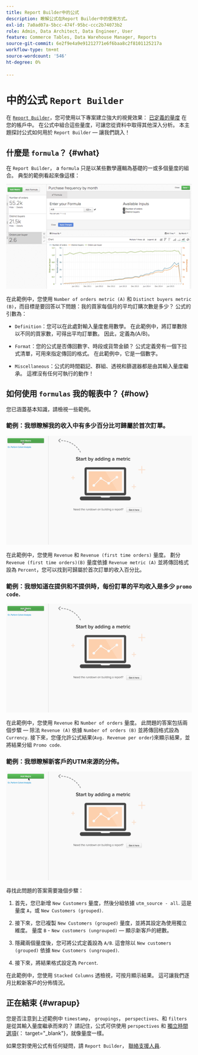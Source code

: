 ```yaml
---
title: Report Builder中的公式
description: 瞭解公式在Report Builder中的使用方式。
exl-id: 7a0ad07a-5bcc-474f-95bc-ccc2b74073b2
role: Admin, Data Architect, Data Engineer, User
feature: Commerce Tables, Data Warehouse Manager, Reports
source-git-commit: 6e2f9e4a9e91212771e6f6baa8c2f8101125217a
workflow-type: tm+mt
source-wordcount: '546'
ht-degree: 0%

---
```


# 中的公式 `Report Builder`

在 [`Report Builder`](../../tutorials/using-visual-report-builder.md)，您可使用以下專案建立強大的視覺效果： [已定義的量度](../../data-user/reports/ess-manage-data-metrics.md) 在您的帳戶中。 在公式中組合這些量度，可讓您從資料中取得其他深入分析。 本主題探討公式如何用於 `Report Builder`  — 讓我們跳入！

## 什麼是 `formula`？ {#what}

在 `Report Builder`， a `formula` 只是以某些數學邏輯為基礎的一或多個量度的組合。 典型的範例看起來像這樣：

![](../../assets/formula-example.png)

在此範例中，您使用 `Number of orders metric (A)` 和 `Distinct buyers metric (B)`，而目標是要回答以下問題：我的買家每個月的平均訂購次數是多少？ 公式的引數為：

* `Definition`：您可以在此處對輸入量度套用數學。 在此範例中，將訂單數除以不同的買家數，可得出平均訂單數。 因此，定義為(A/B)。

* `Format`：您的公式是否傳回數字、時段或貨幣金額？ 公式定義旁有一個下拉式清單，可用來指定傳回的格式。 在此範例中，它是一個數字。

* `Miscellaneous`：公式的時間戳記、群組、透視和篩選器都是由其輸入量度繼承。 這裡沒有任何可執行的動作！

## 如何使用 `formulas` 我的報表中？ {#how}

您已涵蓋基本知識，請檢視一些範例。

### 範例：我想瞭解我的收入中有多少百分比可歸屬於首次訂單。

![使用公式來尋找首次訂單的收入百分比](../../assets/first_time_orders.gif)

在此範例中，您使用 `Revenue` 和 `Revenue (first time orders)` 量度。 劃分 `Revenue (first time orders)(B)` 量度依據 `Revenue metric (A)` 並將傳回格式設為 `Percent`，您可以找到可歸屬於首次訂單的收入百分比。

### 範例：我想知道在提供和不提供時，每份訂單的平均收入是多少 `promo code`.

![使用公式來尋找有促銷代碼和無促銷代碼的每份訂單平均收入](../../assets/promo_code.gif)

在此範例中，您使用 `Revenue` 和 `Number of orders` 量度。 此問題的答案包括兩個步驟 — 除法 `Revenue (A)` 依據 `Number of orders (B)` 並將傳回格式設為 `Currency`. 接下來，您僅允許公式結果(`Avg. Revenue per order`)來顯示結果，並將結果分組 `Promo code`.

### 範例：我想瞭解新客戶的UTM來源的分佈。

![使用公式來尋找新客戶的UTM來源分配](../../assets/distro.gif)

尋找此問題的答案需要幾個步驟：

1. 首先，您已新增 `New Customers` 量度，然後分組依據 `utm_source - all`. 這是量度 `A`，或 `New Customers (grouped)`.

1. 接下來，您已複製 `New Customers (grouped)` 量度，並將其設定為使用獨立維度。 量度 `B` - `New customers (ungrouped)`  — 顯示新客戶的總數。

1. 隱藏兩個量度後，您可將公式定義設為 `A/B`. 這會除以 `New customers (grouped)` 依據 `New Customers (ungrouped)`.

1. 接下來，將結果格式設定為 `Percent`.

在此範例中，您使用 `Stacked Columns` 透檢視，可按月顯示結果。 這可讓我們逐月比較新客戶的分佈情況。

## 正在結束 {#wrapup}

您是否注意到上述範例中 `timestamp`， `groupings`， `perspectives`、和 `filters` 是從其輸入量度繼承而來的？ 請記住，公式可供使用 `perspectives` 和 [獨立時間選項](../../tutorials/time-options-visual-rpt-bldr.md){： target=&quot;_blank&quot;}，就像量度一樣。

如果您對使用公式有任何疑問，請 `Report Builder`， [聯絡支援人員](https://experienceleague.adobe.com/docs/commerce-knowledge-base/kb/troubleshooting/miscellaneous/mbi-service-policies.html).
